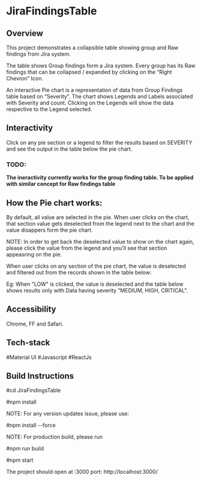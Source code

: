 # JiraFindingsTable

## Overview

This project demonstrates a collapsible table showing group and Raw findings from Jira system.

The table shows Group findings form a Jira system. Every group has its Raw findings that can be collapsed / expanded by clicking on the “Right Chevron” Icon.

An interactive Pie chart is a representation of data from Group Findings table based on “Severity”. The chart shows Legends and Labels associated with Severity and count. Clicking on the Legends will show the data respective to the Legend selected.

## Interactivity
Click on any pie section or a legend to filter the results based on SEVERITY and see the output in the table below the pie chart.

### TODO:
 **The ineractivity currently works for the group finding table. To be applied with similar concept for Raw findings table**

## How the Pie chart works:

By default, all value are selected in the pie. When user clicks on the chart, that section value gets deselected from the legend next to the chart and the value disappers form the pie chart.

NOTE: In order to get back the deselected value to show on the chart again, please click the value from the legend and you'll see that section appeasring on the pie.

When user clicks on any section of the pie chart, the value is deselected and filtered out from the records shown in the table below:

Eg: When "LOW" is clicked, the value is deselected and the table below shows results only with Data having severity "MEDIUM, HIGH, CRITICAL".


## Accessibility 

Chrome, FF and Safari.

## Tech-stack

#Material UI #Javascript #ReactJs


## Build Instructions


#cd JiraFindingsTable

#npm install

NOTE: For any version updates issue, please use:

#npm install --force

NOTE: For production build, please run

#npm run build

#npm start

The project should open at :3000 port: http://localhost:3000/ 



